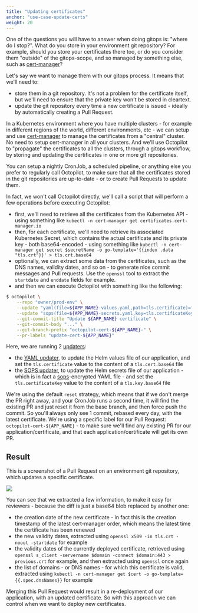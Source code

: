 ```yaml
---
title: "Updating certificates"
anchor: "use-case-update-certs"
weight: 20
---
```


One of the questions you will have to answer when doing gitops is: "where do I stop?". What do you store in your environment git repository? For example, should you store your certificates there too, or do you consider them "outside" of the gitops-scope, and so managed by something else, such as [cert-manager](https://cert-manager.io/)?

Let's say we want to manage them with our gitops process. It means that we'll need to:
- store them in a git repository. It's not a problem for the certificate itself, but we'll need to ensure that the private key won't be stored in cleartext.
- update the git repository every time a new certificate is issued - ideally by automatically creating a Pull Request.

In a Kubernetes environment where you have multiple clusters - for example in different regions of the world, different environments, etc - we can setup and use [cert-manager](https://cert-manager.io/) to manage the certificates from a "central" cluster. No need to setup cert-manager in all your clusters. And we'll use Octopilot to "propagate" the certificates to all the clusters, through a gitops workflow, by storing and updating the certificates in one or more git repositories.

You can setup a nightly CronJob, a scheduled pipeline, or anything else you prefer to regularly call Octopilot, to make sure that all the certificates stored in the git repositories are up-to-date - or to create Pull Requests to update them.

In fact, we won't call Octopilot directly, we'll call a script that will perform a few operations before executing Octopilot:
- first, we'll need to retrieve all the certificates from the Kubernetes API - using something like `kubectl -n cert-manager get certificates.cert-manager.io`
- then, for each certificate, we'll need to retrieve its associated Kubernetes Secret, which contains the actual certificate and its private key - both base64-encoded - using something like `kubectl -n cert-manager get secret $secretName -o go-template='{{index .data "tls.crt"}}' > tls.crt.base64`
- optionally, we can extract some data from the certificates, such as the DNS names, validity dates, and so on - to generate nice commit messages and Pull requests. Use the `openssl` tool to extract the `startdate` and `enddate` fields for example.
- and then we can execute Octopilot with something like the following:

```bash
$ octopilot \
    --repo "owner/prod-env" \
    --update "yaml(file=${APP_NAME}-values.yaml,path=tls.certificate)=file(path=tls.crt.base64)" \
    --update "sops(file=${APP_NAME}-secrets.yaml,key=tls.certificateKey)=file(path=tls.key.base64)" \
    --git-commit-title "Update ${APP_NAME} certificate" \
    --git-commit-body "..." \
    --git-branch-prefix "octopilot-cert-${APP_NAME}-" \
    --pr-labels "update-cert-${APP_NAME}"
```

Here, we are running 2 [updaters](#updaters):
- the [YAML updater](#yaml), to update the Helm values file of our application, and set the `tls.certificate` value to the content of a `tls.cert.base64` file
- the [SOPS updater](#sops), to update the Helm secrets file of our application - which is in fact a [sops](https://github.com/mozilla/sops)-encrypted YAML file - and set the `tls.certificateKey` value to the content of a `tls.key.base64` file

We're using the default `reset` strategy, which means that if we don't merge the PR right away, and your CronJob runs a second time, it will find the existing PR and just reset it from the base branch, and then force push the commit. So you'll always only see 1 commit, rebased every day, with the latest certificate. We're using a specific label for our Pull Request: `octopilot-cert-${APP_NAME}` - to make sure we'll find any existing PR for our application/certificate, and that each application/certificate will get its own PR.

## Result

This is a screenshot of a Pull Request on an environment git repository, which updates a specific certificate.

![](screenshot-cert-pr.png)

You can see that we extracted a few information, to make it easy for reviewers - because the diff is just a base64 blob replaced by another one:
- the creation date of the new certificate - in fact this is the creation timestamp of the latest cert-manager order, which means the latest time the certificate has been renewed
- the new validity dates, extracted using `openssl x509 -in tls.crt -noout -startdate` for example
- the validity dates of the currently deployed certificate, retrieved using `openssl s_client -servername $domain -connect $domain:443 > previous.crt` for example, and then extracted using `openssl` once again
- the list of domains - or DNS names - for which this certificate is valid, extracted using `kubectl -n cert-manager get $cert -o go-template={{.spec.dnsNames}}` for example

Merging this Pull Request would result in a re-deployment of our application, with an updated certificate. So with this approach we can control when we want to deploy new certificates.
